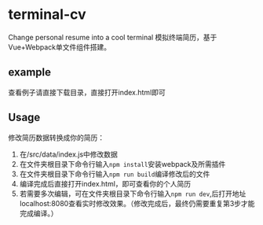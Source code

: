 # terminal-cv
Change personal resume into a cool terminal
模拟终端简历，基于Vue+Webpack单文件组件搭建。
## example
查看例子请直接下载目录，直接打开index.html即可
## Usage
修改简历数据转换成你的简历：
1. 在/src/data/index.js中修改数据
2. 在文件夹根目录下命令行输入`npm install`安装webpack及所需插件
3. 在文件夹根目录下命令行输入`npm run build`编译修改后的文件
4. 编译完成后直接打开index.html，即可查看你的个人简历
5. 若需要多次编辑，可在文件夹根目录下命令行输入`npm run dev`,后打开地址localhost:8080查看实时修改效果。（修改完成后，最终仍需要重复第3步才能完成编译。）
